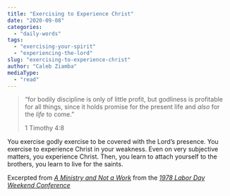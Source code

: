 ```yaml
---
title: "Exercising to Experience Christ"
date: "2020-09-08"
categories: 
  - "daily-words"
tags: 
  - "exercising-your-spirit"
  - "experiencing-the-lord"
slug: "exercising-to-experience-christ"
author: "Caleb Ziamba"
mediaType: 
  - "read"
---
```


> “for bodily discipline is only of little profit, but godliness is profitable for all things, since it holds promise for the present life and _also_ for the _life_ to come.”
> 
> 1 Timothy 4:8

You exercise godly exercise to be covered with the Lord’s presence. You exercise to experience Christ in your weakness. Even on very subjective matters, you experience Christ. Then, you learn to attach yourself to the brothers, you learn to live for the saints.

Excerpted from _[A Ministry and Not a Work](https://www.asweetsavor.org/a-ministry-and-not-a-work/)_ from the _[1978 Labor Day Weekend Conference](https://www.asweetsavor.org/1978-labor-day-weekend-conference/)_

